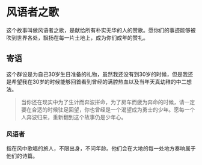 # 风语者之歌

这个故事叫做风语者之歌，是献给所有朴实无华的人的赞歌。愿你们的事迹能够被吹到世界各处，飘扬在每一片土地上，成为你们成年的赞礼。

## 寄语

这个群设是为自己30岁生日准备的礼物，虽然我还没有到30岁的时候，但是我还是希望我在30岁的时候能够回首看到曾经的满腔热血以及当年天真幼稚的中二想法。

> 当你还在现实中为了生计而奔波拼命，为了房车而疲为奔命的时候，请一定要在合适的时候驻足回望，你也曾经是一个渴望成为勇士的少年。愿每一个人奔波归来，重新翻到这个故事仍是少年心。

### 风语者

指在风中歌唱的旅人，不限出身，不问年龄。他们会在大地的每一处地方奏响属于他们的诗篇。